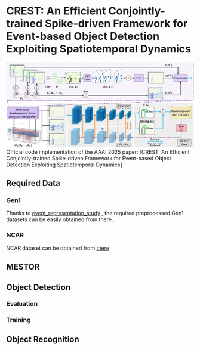 # CREST: An Efficient Conjointly-trained Spike-driven Framework for Event-based Object Detection Exploiting Spatiotemporal Dynamics
![image](https://github.com/madamei/CREST/blob/main/architecture.png) 
Official code implementation of the AAAI 2025 paper: [CREST: An Efficient Conjointly-trained Spike-driven Framework for Event-based Object Detection Exploiting Spatiotemporal Dynamics]

## Required Data
### Gen1
Thanks to [event_representation_study](https://github.com/uzh-rpg/event_representation_study) , the required preprocessed Gen1 datasets can be easily obtained from there.
### NCAR
NCAR dataset can be obtained from [there](https://www.prophesee.ai/2018/03/13/dataset-n-cars/)
## MESTOR

## Object Detection
### Evaluation
### Training


## Object Recognition

